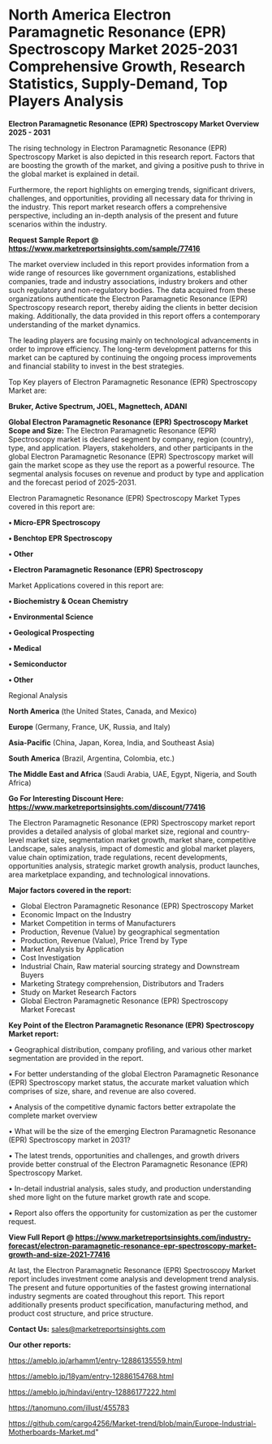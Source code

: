 # North America Electron Paramagnetic Resonance (EPR) Spectroscopy Market 2025-2031 Comprehensive Growth, Research Statistics, Supply-Demand,  Top Players Analysis

<Strong> Electron Paramagnetic Resonance (EPR) Spectroscopy Market Overview 2025 - 2031</strong>

The rising technology in Electron Paramagnetic Resonance (EPR) Spectroscopy Market is also depicted in this research report. Factors that are boosting the growth of the market, and giving a positive push to thrive in the global market is explained in detail.

Furthermore, the report highlights on emerging trends, significant drivers, challenges, and opportunities, providing all necessary data for thriving in the industry. This report market research offers a comprehensive perspective, including an in-depth analysis of the present and future scenarios within the industry.

<strong>Request Sample Report @ <a href=https://www.marketreportsinsights.com/sample/77416>https://www.marketreportsinsights.com/sample/77416</a></strong>

The market overview included in this report provides information from a wide range of resources like government organizations, established companies, trade and industry associations, industry brokers and other such regulatory and non-regulatory bodies. The data acquired from these organizations authenticate the Electron Paramagnetic Resonance (EPR) Spectroscopy research report, thereby aiding the clients in better decision making. Additionally, the data provided in this report offers a contemporary understanding of the market dynamics.

The leading players are focusing mainly on technological advancements in order to improve efficiency. The long-term development patterns for this market can be captured by continuing the ongoing process improvements and financial stability to invest in the best strategies.

Top Key players of Electron Paramagnetic Resonance (EPR) Spectroscopy Market are:

<strong>Bruker, Active Spectrum, JOEL, Magnettech, ADANI</strong>

<strong><b>Global Electron Paramagnetic Resonance (EPR) Spectroscopy Market Scope and Size:</b></strong>
The Electron Paramagnetic Resonance (EPR) Spectroscopy market is declared segment by company, region (country), type, and application. Players, stakeholders, and other participants in the global Electron Paramagnetic Resonance (EPR) Spectroscopy market will gain the market scope as they use the report as a powerful resource. The segmental analysis focuses on revenue and product by type and application and the forecast period of 2025-2031.

Electron Paramagnetic Resonance (EPR) Spectroscopy Market Types covered in this report are:

<strong>• Micro-EPR Spectroscopy

• Benchtop EPR Spectroscopy

• Other

• Electron Paramagnetic Resonance (EPR) Spectroscopy</strong>

Market Applications covered in this report are:

<strong>• Biochemistry & Ocean Chemistry

• Environmental Science

• Geological Prospecting

• Medical

• Semiconductor

• Other</strong> 

Regional Analysis

<strong>North America</strong> (the United States, Canada, and Mexico)

<strong>Europe</strong> (Germany, France, UK, Russia, and Italy)

<strong>Asia-Pacific</strong> (China, Japan, Korea, India, and Southeast Asia)

<strong>South America</strong> (Brazil, Argentina, Colombia, etc.)

<strong>The Middle East and Africa</strong> (Saudi Arabia, UAE, Egypt, Nigeria, and South Africa)

<strong>Go For Interesting Discount Here: <a href=https://www.marketreportsinsights.com/discount/77416>https://www.marketreportsinsights.com/discount/77416</a></strong>

The Electron Paramagnetic Resonance (EPR) Spectroscopy market report provides a detailed analysis of global market size, regional and country-level market size, segmentation market growth, market share, competitive Landscape, sales analysis, impact of domestic and global market players, value chain optimization, trade regulations, recent developments, opportunities analysis, strategic market growth analysis, product launches, area marketplace expanding, and technological innovations.

<strong><b>Major factors covered in the report:</b></strong>
<ul>
  <li>Global Electron Paramagnetic Resonance (EPR) Spectroscopy Market </li>
  <li>Economic Impact on the Industry</li>
  <li>Market Competition in terms of Manufacturers</li>
  <li>Production, Revenue (Value) by geographical segmentation</li>
  <li>Production, Revenue (Value), Price Trend by Type</li>
  <li>Market Analysis by Application</li>
  <li>Cost Investigation</li>
  <li>Industrial Chain, Raw material sourcing strategy and Downstream Buyers</li>
  <li>Marketing Strategy comprehension, Distributors and Traders</li>
  <li>Study on Market Research Factors</li>
  <li>Global Electron Paramagnetic Resonance (EPR) Spectroscopy Market Forecast</li>
</ul>

<strong><b>Key Point of the Electron Paramagnetic Resonance (EPR) Spectroscopy Market report:</b></strong>

• Geographical distribution, company profiling, and various other market segmentation are provided in the report.

• For better understanding of the global Electron Paramagnetic Resonance (EPR) Spectroscopy market status, the accurate market valuation which comprises of size, share, and revenue are also covered.

• Analysis of the competitive dynamic factors better extrapolate the complete market overview

• What will be the size of the emerging Electron Paramagnetic Resonance (EPR) Spectroscopy market in 2031?

• The latest trends, opportunities and challenges, and growth drivers provide better construal of the Electron Paramagnetic Resonance (EPR) Spectroscopy Market.

• In-detail industrial analysis, sales study, and production understanding shed more light on the future market growth rate and scope.

• Report also offers the opportunity for customization as per the customer request.

<strong><b>View Full Report @ <a href=https://www.marketreportsinsights.com/industry-forecast/electron-paramagnetic-resonance-epr-spectroscopy-market-growth-and-size-2021-77416>https://www.marketreportsinsights.com/industry-forecast/electron-paramagnetic-resonance-epr-spectroscopy-market-growth-and-size-2021-77416</a></b></strong>


At last, the Electron Paramagnetic Resonance (EPR) Spectroscopy Market report includes investment come analysis and development trend analysis. The present and future opportunities of the fastest growing international industry segments are coated throughout this report. This report additionally presents product specification, manufacturing method, and product cost structure, and price structure.

<strong>Contact Us:</strong>
sales@marketreportsinsights.com

<strong>Our other reports:</strong>

<a href=https://ameblo.jp/arhamm1/entry-12886135559.html>https://ameblo.jp/arhamm1/entry-12886135559.html</a>

<a href=https://ameblo.jp/18yam/entry-12886154768.html>https://ameblo.jp/18yam/entry-12886154768.html</a>

<a href=https://ameblo.jp/hindavi/entry-12886177222.html>https://ameblo.jp/hindavi/entry-12886177222.html</a>

<a href=https://tanomuno.com/illust/455783>https://tanomuno.com/illust/455783</a>

<a href=https://github.com/cargo4256/Market-trend/blob/main/Europe-Industrial-Motherboards-Market.md>https://github.com/cargo4256/Market-trend/blob/main/Europe-Industrial-Motherboards-Market.md</a>"
